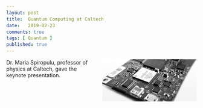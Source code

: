 ```yaml
---
layout: post
title:  Quantum Computing at Caltech
date:   2019-02-23
comments: true
tags: [ Quantum ]
published: true
---
```


<img style="margin-left:20px" src="/images/parallella_perspective_250_bw.jpg" alt="images/parallella_perspective_250_bw.jpg" align="right">

Dr. Maria Spiropulu, professor of physics at Caltech, gave the
keynote presentation.



